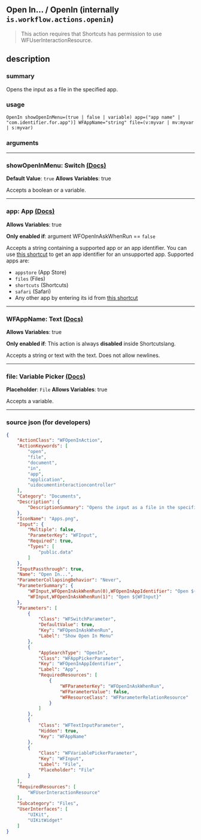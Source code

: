 
## Open In... / OpenIn (internally `is.workflow.actions.openin`)

> This action requires that Shortcuts has permission to use WFUserInteractionResource.


## description

### summary

Opens the input as a file in the specified app.


### usage
```
OpenIn showOpenInMenu=(true | false | variable) app=("app name" | "com.identifier.for.app")] WFAppName="string" file=(v:myvar | mv:myvar | s:myvar)
```

### arguments

---

### showOpenInMenu: Switch [(Docs)](https://pfgithub.github.io/shortcutslang/gettingstarted#switch-or-expanding-or-boolean-fields)
**Default Value**: ```
		true
		```
**Allows Variables**: true



Accepts a boolean
or a variable.

---

### app: App [(Docs)](https://pfgithub.github.io/shortcutslang/gettingstarted#other-fields)
**Allows Variables**: true

**Only enabled if**: argument WFOpenInAskWhenRun == `false`

Accepts a string containing a supported app or an app identifier.
You can use [this shortcut](https://www.icloud.com/shortcuts/7aff3fcdd0ca4bbc9c0d1b70e2825ed8) to get an app identifier for an unsupported app.
Supported apps are:
- `appstore` (App Store)
- `files` (Files)
- `shortcuts` (Shortcuts)
- `safari` (Safari)
- Any other app by entering its id from [this shortcut](https://www.icloud.com/shortcuts/7aff3fcdd0ca4bbc9c0d1b70e2825ed8)
		

---

### WFAppName: Text [(Docs)](https://pfgithub.github.io/shortcutslang/gettingstarted#text-field)
**Allows Variables**: true

**Only enabled if**: This action is always **disabled** inside Shortcutslang.

Accepts a string 
or text
with the text. Does not allow newlines.

---

### file: Variable Picker [(Docs)](https://pfgithub.github.io/shortcutslang/gettingstarted#variable-picker-fields)
**Placeholder**: ```
		File
		```
**Allows Variables**: true



Accepts a variable.

---

### source json (for developers)

```json
{
	"ActionClass": "WFOpenInAction",
	"ActionKeywords": [
		"open",
		"file",
		"document",
		"in",
		"app",
		"application",
		"uidocumentinteractioncontroller"
	],
	"Category": "Documents",
	"Description": {
		"DescriptionSummary": "Opens the input as a file in the specified app."
	},
	"IconName": "Apps.png",
	"Input": {
		"Multiple": false,
		"ParameterKey": "WFInput",
		"Required": true,
		"Types": [
			"public.data"
		]
	},
	"InputPassthrough": true,
	"Name": "Open In...",
	"ParameterCollapsingBehavior": "Never",
	"ParameterSummary": {
		"WFInput,WFOpenInAskWhenRun(0),WFOpenInAppIdentifier": "Open ${WFInput} in ${WFOpenInAppIdentifier}",
		"WFInput,WFOpenInAskWhenRun(1)": "Open ${WFInput}"
	},
	"Parameters": [
		{
			"Class": "WFSwitchParameter",
			"DefaultValue": true,
			"Key": "WFOpenInAskWhenRun",
			"Label": "Show Open In Menu"
		},
		{
			"AppSearchType": "OpenIn",
			"Class": "WFAppPickerParameter",
			"Key": "WFOpenInAppIdentifier",
			"Label": "App",
			"RequiredResources": [
				{
					"WFParameterKey": "WFOpenInAskWhenRun",
					"WFParameterValue": false,
					"WFResourceClass": "WFParameterRelationResource"
				}
			]
		},
		{
			"Class": "WFTextInputParameter",
			"Hidden": true,
			"Key": "WFAppName"
		},
		{
			"Class": "WFVariablePickerParameter",
			"Key": "WFInput",
			"Label": "File",
			"Placeholder": "File"
		}
	],
	"RequiredResources": [
		"WFUserInteractionResource"
	],
	"Subcategory": "Files",
	"UserInterfaces": [
		"UIKit",
		"UIKitWidget"
	]
}
```
